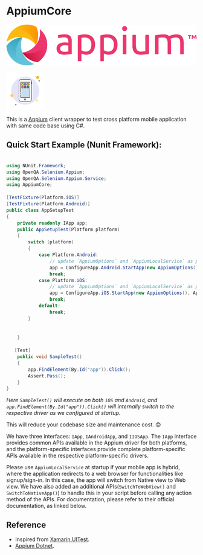 # AppiumCore

![Appium](appium-logo-horiz.png)
      
![AppiumCore](icon.png)

This is a [Appium](https://appium.io/docs/en/latest/) client wrapper to test cross platform mobile application with same code base using C#.


## Quick Start Example (Nunit Framework):

```C#

using NUnit.Framework;
using OpenQA.Selenium.Appium;
using OpenQA.Selenium.Appium.Service;
using AppiumCore;

[TestFixture(Platform.iOS)]
[TestFixture(Platform.Android)]
public class AppSetupTest
{
    private readonly IApp app;
    public AppSetupTest(Platform platform)
    {
        switch (platform)
        {
            case Platform.Android:
                // update `AppiumOptions` and `AppiumLocalService` as per you requirment.
                app = ConfigureApp.Android.StartApp(new AppiumOptions(), AppiumLocalService.BuildDefaultService());
                break;
            case Platform.iOS:
                // update `AppiumOptions` and `AppiumLocalService` as per you requirment.
                app = ConfigureApp.iOS.StartApp(new AppiumOptions(), AppiumLocalService.BuildDefaultService());
                break;
            default:
                break;
        }


    }

   [Test]
    public void SampleTest()
    {
        app.FindElement(By.Id("app")).Click();
        Assert.Pass();
    }
}

```

*Here `SampleTest()` will execute on both `iOS` and `Android`, and `app.FindElement(By.Id("app")).Click()` will internally switch to the respective driver as we configured at startup.*

This will reduce your codebase size and maintenance cost. 😊


We have three interfaces: `IApp`, `IAndroidApp`, and `IIOSApp`. The `IApp` interface provides common APIs available in the Appium driver for both platforms, and the platform-specific interfaces provide complete platform-specific APIs available in the respective platform-specific drivers.


Please use `AppiumLocalService` at startup if your mobile app is hybrid, where the application redirects to a web browser for functionalities like signup/sign-in. In this case, the app will switch from Native view to Web view. We have also added an additional APIs(`SwitchToWebView()` and `SwitchToNativeApp()`) to handle this in your script before calling any action method of the APIs. For documentation, please refer to their official documentation, as linked below.


## Reference
- Inspired from [Xamarin.UITest](https://learn.microsoft.com/en-us/appcenter/test-cloud/frameworks/uitest/).
- [Appium Dotnet](https://appium.io/docs/en/latest/quickstart/test-dotnet/).